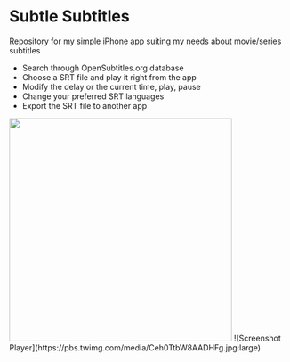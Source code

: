 # Subtle Subtitles
Repository for my simple iPhone app suiting my needs about movie/series subtitles

* Search through OpenSubtitles.org database
* Choose a SRT file and play it right from the app
* Modify the delay or the current time, play, pause
* Change your preferred SRT languages
* Export the SRT file to another app

<img src="https://pbs.twimg.com/media/Ceh0TjCXIAEVyBD.jpg:large" width="400" />
![Screenshot Player](https://pbs.twimg.com/media/Ceh0TtbW8AADHFg.jpg:large)
